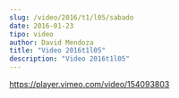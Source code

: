 ```yaml
---
slug: /video/2016/t1/l05/sabado
date: 2016-01-23
tipo: video
author: David Mendoza
title: "Video 2016t1l05"
description: "Video 2016t1l05"
---
```


https://player.vimeo.com/video/154093803
